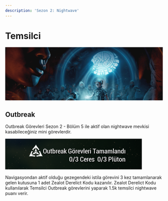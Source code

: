 ```yaml
---
description: 'Sezon 2: Nightwave'
---
```


# Temsilci

![](../../../.gitbook/assets/assets_-lgoamcq2h0squvaydqb_-lmrst1orqcdindsuoms_-lmrsub5zhoore5qnnx7_image.webp)

## Outbreak <a id="outbreak"></a>

Outbreak Görevleri Sezon 2 - Bölüm 5 ile aktif olan nightwave mevkisi kasabileceğiniz mini görevlerdir.

![](../../../.gitbook/assets/assets_-lgoamcq2h0squvaydqb_-lo0nsangrcl4da_3xl9_-lo0pw6eftmw-porz5ac_image.png)

Navigasyondan aktif olduğu gezegendeki istila görevini 3 kez tamamlanarak gelen kutusuna 1 adet Zealot Derelict Kodu kazanılır. Zealot Derelict Kodu kullanılarak Temsilci Outbreak görevlerini yaparak 1.5k temsilci nightwave puanı verir.


